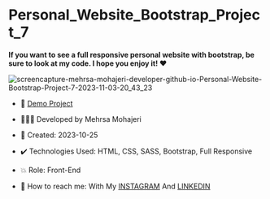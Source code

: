 # Personal_Website_Bootstrap_Project_7
  
**If you want to see a full responsive personal website with bootstrap, be sure to look at my code. I hope you enjoy it! ♥️**       


![screencapture-mehrsa-mohajeri-developer-github-io-Personal-Website-Bootstrap-Project-7-2023-11-03-20_43_23](https://github.com/Mehrsa-Mohajeri-Developer/Sports_Tailwind_Project_10/assets/145048780/2d4a1518-b2c9-4d12-86a2-1ced534ec2c3)

     
- 🔗 [Demo Project](https://mehrsa-mohajeri-developer.github.io/Personal_Website_Bootstrap_Project_7/)
  
- 👩🏻‍💻 Developed by Mehrsa Mohajeri 

- 📆 Created: 2023-10-25

- ✔️ Technologies Used: HTML, CSS, SASS, Bootstrap, Full Responsive

- 💥 Role: Front-End

- 📲 How to reach me: With My [INSTAGRAM](https://www.instagram.com/mehrsa_mohajeri_developer) And [LINKEDIN](https://www.linkedin.com/in/mehrsa-mohajeri-developer)
